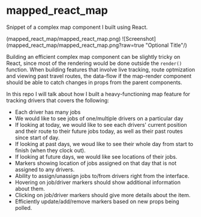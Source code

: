# mapped_react_map
Snippet of a complex map component I built using React.


(mapped_react_map/mapped_react_map.png)
![Screenshot](mapped_react_map/mapped_react_map.png?raw=true "Optional Title"/)

Building an efficient complex map component can be slightly tricky on React, since most of the rendering would be done outside the `render()` function. When building features that involve live tracking, route optmization and viewing past travel routes, the data-flow if the map-render component should be able to catch changes in props from the parent components.

In this repo I will talk about how I built a heavy-functioning map feature for tracking drivers that covers the following:

- Each driver has many jobs
- We would like to see jobs of one/multiple drivers on a particular day
- If looking at today, we would like to see each drivers' current position and their route to their future jobs today, as well as their past routes since start of day.
- If looking at past days, we woud like to see their whole day from start to finish (when they clock out).
- If looking at future days, we would like see locations of their jobs.
- Markers showing location of jobs assigned on that day that is not assigned to any drivers.
- Ability to assign/unassign jobs to/from drivers right from the interface.
- Hovering on job/driver markers should show additional information about them.
- Clicking on job/driver markers should give more details about the item.
- Efficiently update/add/remove markers based on new props being polled.
